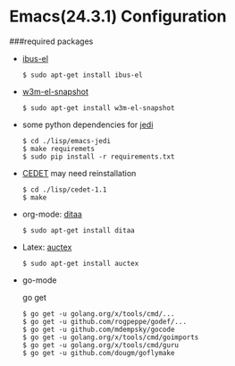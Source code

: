 Emacs(24.3.1) Configuration
===========

###required packages

* [ibus-el](http://www.emacswiki.org/emacs/IBusMode)

  ```shell
  $ sudo apt-get install ibus-el
  ```
  
* [w3m-el-snapshot](http://www.emacswiki.org/emacs/emacs-w3m)

  ```shell
  $ sudo apt-get install w3m-el-snapshot
  ```
  
* some python dependencies for [jedi](http://tkf.github.io/emacs-jedi/)

  ```shell
  $ cd ./lisp/emacs-jedi
  $ make requiremets
  $ sudo pip install -r requirements.txt
  ```
  
* [CEDET](http://cedet.sourceforge.net/) may need reinstallation

  ```shell
  $ cd ./lisp/cedet-1.1
  $ make
  ```

* org-mode: [ditaa](http://ditaa.sourceforge.net/)

  ```shell
  $ sudo apt-get install ditaa
  ```
  
* Latex: [auctex](https://www.gnu.org/software/auctex/)

  ```shell
  $ sudo apt-get install auctex
  ```

* go-mode

  go get
  ```shell
  $ go get -u golang.org/x/tools/cmd/...
  $ go get -u github.com/rogpeppe/godef/...
  $ go get -u github.com/mdempsky/gocode
  $ go get -u golang.org/x/tools/cmd/goimports
  $ go get -u golang.org/x/tools/cmd/guru
  $ go get -u github.com/dougm/goflymake
  ```
